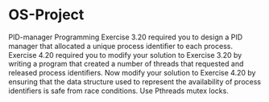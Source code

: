 # OS-Project
PID-manager Programming Exercise 3.20 required you to design a PID manager that allocated a unique process identiﬁer to each process. Exercise 4.20 required you to modify your solution to Exercise 3.20 by writing a program that created a number of threads that requested and released process identiﬁers. Now modify your solution to Exercise 4.20 by ensuring that the data structure used to represent the availability of process identiﬁers is safe from race conditions. Use Pthreads mutex locks.
